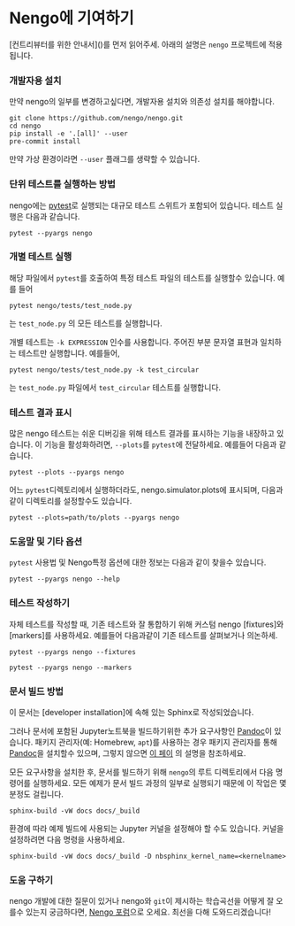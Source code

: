 # Nengo에 기여하기

\[컨트리뷰터를 위한 안내서\]\(\)를 먼저 읽어주세. 아래의 설명은 `nengo` 프로젝트에 적용됩니다.

### 개발자용 설치

만약 nengo의 일부를 변경하고싶다면, 개발자용 설치와 의존성 설치를 해야합니다.

```text
git clone https://github.com/nengo/nengo.git
cd nengo
pip install -e '.[all]' --user
pre-commit install
```

만약 가상 환경이라면 `--user` 플래그를 생략할 수 있습니다.

### 단위 테스트를 실행하는 방법

nengo에는 [pytest](https://docs.pytest.org/en/latest/)로 실행되는 대규모 테스트 스위트가 포함되어 있습니다. 테스트 실행은 다음과 같습니다.

```text
pytest --pyargs nengo
```

### 개별 테스트 실행

해당 파일에서 `pytest`를 호출하여 특정 테스트 파일의 테스트를 실행할수 있습니다. 예를 들어

```text
pytest nengo/tests/test_node.py
```

는 `test_node.py` 의 모든 테스트를 실행합니다. 

개별 테스트는 `-k EXPRESSION` 인수를 사용합니다. 주어진 부분 문자열 표현과 일치하는 테스트만 실행합니다. 예를들어,

```text
pytest nengo/tests/test_node.py -k test_circular
```

는 `test_node.py` 파일에서 `test_circular` 테스트를 실행합니다.

### 테스트 결과 표시

많은 nengo 테스트는 쉬운 디버깅을 위해 테스트 결과를 표시하는 기능을 내장하고 있습니다. 이 기능을 활성화하려면, `--plots`를 `pytest`에 전달하세요. 예를들어 다음과 같습니다.

```text
pytest --plots --pyargs nengo
```

어느 `pytest`디렉토리에서 실행하더라도, nengo.simulator.plots에 표시되며, 다음과같이 디렉토리를 설정할수도 있습니다.

```text
pytest --plots=path/to/plots --pyargs nengo
```

### 도움말 및 기타 옵션

`pytest` 사용법 및 Nengo특정 옵션에 대한 정보는 다음과 같이 찾을수 있습니다.

```text
pytest --pyargs nengo --help
```

### 테스트 작성하기

자체 테스트를 작성할 때, 기존 테스트와 잘 통합하기 위해 커스텀 nengo \[fixtures\]와 \[markers\]를 사용하세요. 예를들어 다음과같이 기존 테스트를 살펴보거나 의논하세.

```text
pytest --pyargs nengo --fixtures
```

```text
pytest --pyargs nengo --markers
```

### 문서 빌드 방법

이 문서는 \[developer installation\]에 속해 있는 Sphinx로 작성되었습니다.

그러나 문서에 포함된 Jupyter노트북을 빌드하기위한 추가 요구사항인 [Pandoc](https://pandoc.org/)이 있습니다. 패키지 관리자\(예: Homebrew, `apt`\)를 사용하는 경우 패키지 관리자를 통해 [Pandoc](https://pandoc.org/)을 설치할수 있으며, 그렇지 않으면 [이 페이](https://pandoc.org/installing.html) 의 설명을 참조하세요.

모든 요구사항을 설치한 후, 문서를 빌드하기 위해 `nengo`의 루트 디렉토리에서 다음 명령어를 실행하세요. 모든 예제가 문서 빌드 과정의 일부로 실행되기 때문에 이 작업은 몇분정도 걸립니다.

```text
sphinx-build -vW docs docs/_build
```

환경에 따라 예제 빌드에 사용되는 Jupyter 커널을 설정해야 할 수도 있습니다. 커널을 설정하려면 다음 명령을 사용하세요.

```text
sphinx-build -vW docs docs/_build -D nbsphinx_kernel_name=<kernelname>
```

### 도움 구하기

nengo 개발에 대한 질문이 있거나 nengo와 `git`이 제시하는 학습곡선을 어떻게 잘 오를수 있는지 궁금하다면, [Nengo 포럼](https://forum.nengo.ai)으로 오세요. 최선을 다해 도와드리겠습니다!

